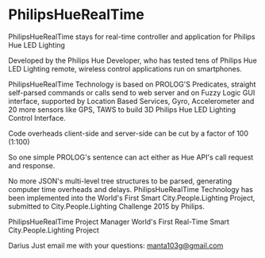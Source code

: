 # PhilipsHueRealTime
PhilipsHueRealTime stays for real-time controller and application for Philips Hue LED Lighting

Developed by the Philips Hue Developer, who has tested tens of Philips Hue LED Lighting remote, wireless control applications run on smartphones.

PhilipsHueRealTime Technology is based on PROLOG'S Predicates, straight self-parsed commands or calls send to web server and on Fuzzy Logic GUI interface, supported by Location Based Services, Gyro, Accelerometer and 20 more sensors like GPS, TAWS to build 3D Philips Hue LED Lighting Control Interface.

Code overheads client-side and server-side can be cut by a factor of 100 (1:100)

So one simple PROLOG's sentence can act either as Hue API's call request and response.

No more JSON's multi-level tree structures to be parsed, generating computer time overheads and delays.
PhilipsHueRealTime Technology has been implemented into the World's First Smart City.People.Lighting Project, submitted to City.People.Lighting Challenge 2015 by Philips.

PhilipsHueRealTime Project Manager
World's First Real-Time Smart City.People.Lighting Project

Darius
Just email me with your questions: manta103g@gmail.com


